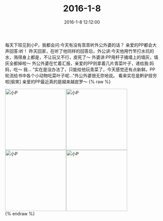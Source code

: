 ﻿---
title: "2016-1-8"
date: 2016-1-8 12:12:00
tags: 文字
categories: 妈妈
---
每天下班见到小P，我都会问:今天有没有乖乖听外公外婆的话？
亲爱的PP都会大声回答:听！
昨天回家，在听了他同样的回答后，外公讲:今天他用竹竿打水坑的水，溅得身上都是，不让玩又不行，皮死了～
外婆讲:PP用杆子捅墙上的墙灰，墙灰全都掉啦～
外公外婆在忙着汇报，亲爱的PP则拿着几片青菜叶子，递给我:妈妈，吃～
我…
“实在是没办法了，只能给他玩青菜了，今天感觉还有点新鲜。PP轮流给书中各个小动物吃菜叶子呢…”外公外婆很无奈地说。
看来实在是黔驴技穷啦[偷笑]
亲爱的PP最近真的是越来越皮罗～
{% raw %}
<div style="width:500 px">
<div style="float:left; width:100 px"><img src="/images/微信图片_20171012114655.jpg" width="200" alt="小P"></div>
<div style="float:left; width:100 px"><img src="/images/微信图片_20171012114706.jpg" width="200" alt="小P"></div>
<div style="float:left; width:100 px"><img src="/images/微信图片_20171012114715.jpg" width="200" alt="小P"></div>
<div style="float:left; width:100 px"><img src="/images/微信图片_20171012114724.jpg" width="200" alt="小P"></div>
<div style="clear:both"></div>
</div>
{% endraw %}